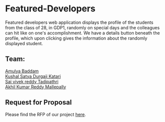 # Featured-Developers
Featured developers web application displays the profile of the students from the class of 28, in GDP1, randomly on special days and the colleagues can hit like on one's accomplishment. We have a details button beneath the profile, which upon clicking gives the information about the randomly displayed student.

## Team:
 [Amulya Baddam](https://github.com/amulyareddybaddam)</br>
 [Kushal Satya Durgaji Katari](https://github.com/kushalkatari)</br>
 [Sai vivek reddy Tadipathri](https://github.com/vivektadiparthi)</br>
 [Akhil Kumar Reddy Mallepally](https://github.com/akhilmallepally/)</br>

## Request for Proposal
Please find the RFP of our project [here](https://github.com/akhilmallepally/featured-developers/blob/main/RFP.md).
